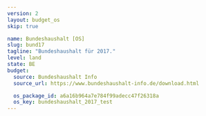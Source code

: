 ```yaml
---
version: 2
layout: budget_os
skip: true

name: Bundeshaushalt [OS]
slug: bund17
tagline: "Bundeshaushalt für 2017."
level: land
state: BE
budget:
  source: Bundeshaushalt Info
  source_url: https://www.bundeshaushalt-info.de/download.html

  os_package_id: a6a16b964a7e784f99adecc47f26318a
  os_key: bundeshaushalt_2017_test
---
```

